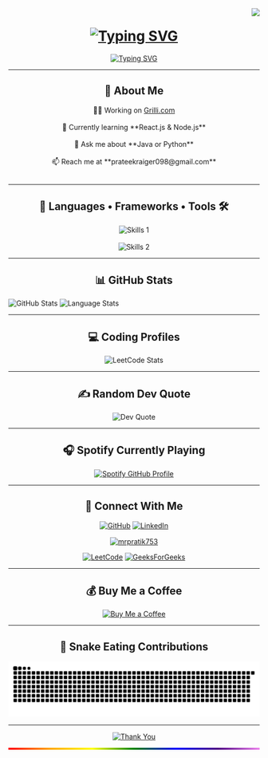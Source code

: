 <img align="right" src="https://visitor-badge.laobi.icu/badge?page_id=prateekraiger.prateekraiger" />

<h1 align="center">
  <a href="#"><img src="https://readme-typing-svg.demolab.com?font=Righteous&weight=600&size=30&duration=3000&pause=500&center=true&width=440&height=60&lines=Hi+There!+👋;I'm+Prateek+Raiger!" alt="Typing SVG" /></a>
</h1>

<div align="center">
  <a href="#"><img src="https://readme-typing-svg.demolab.com?font=Inter&weight=700&duration=1000&pause=2000&color=80F799&repeat=false&width=950&height=45&lines=Exploring+the+endless+possibilities+of+web+development%2C+creating+solutions+that+make+a+difference." alt="Typing SVG" /></a>
</div>

<hr>

<h2 align="center">📖 About Me</h2>
<div align="center">
   💪🏼 Working on <a href="https://prateekraiger.github.io/Grilli/" target="_blank">Grilli.com</a><br><br>
   🌱 Currently learning **React.js & Node.js**<br><br>
   💬 Ask me about **Java or Python**<br><br>
   📫 Reach me at **prateekraiger098@gmail.com**<br><br>
</div>

<hr>

<h2 align="center">🚀 Languages • Frameworks • Tools 🛠️</h2>
<div align="center">
  <img src="https://skillicons.dev/icons?i=cpp,java,python,git,github,vscode&theme=dark" alt="Skills 1" /><br><br>
  <img src="https://skillicons.dev/icons?i=html,css,bootstrap,tailwind,js,ts,react,nodejs,express,mongodb,mysql&theme=dark" alt="Skills 2" />
</div>

<hr>

<h2 align="center">📊 GitHub Stats</h2>
<div align="left">
  <img 
    src="https://kasroudra-stats-card.onrender.com/user?user=prateekraiger&theme=dracula&layout=compact&hide_border=false&include_all_commits=false&count_private=true" 
    alt="GitHub Stats" 
    style="max-width: 400px;"
  />
  <img 
    src="https://kasroudra-stats-card.onrender.com/lang?user=prateekraiger&theme=tokyonight&layout=compact&type=piechart&sort=desc&hide_border=false&include_all_commits=false&count_private=true" 
    alt="Language Stats" 
    style="max-width: 400px;"
  />
</div>

<hr>

<h2 align="center">💻 Coding Profiles</h2>
<div align="center">
  <img src="https://leetcard.jacoblin.cool/prateekraiger?theme=radical&font=Port%20Lligat%20Slab" alt="LeetCode Stats" />
</div>

<hr>

<h2 align="center">✍️ Random Dev Quote</h2>
<div align="center">
  <img src="https://quotes-github-readme.vercel.app/api?type=horizontal&theme=radical" alt="Dev Quote" />
</div>

<hr>

<h2 align="center">🎧 Spotify Currently Playing</h2>
<div align="center">
    <a href="https://spotify-github-profile.kittinanx.com/api/view?uid=31krsjwznymlovmlk7cy2rv3nyry&redirect=true">
        <img src="https://spotify-github-profile.kittinanx.com/api/view?uid=31krsjwznymlovmlk7cy2rv3nyry&cover_image=true&theme=novatorem&show_offline=true&background_color=121212&interchange=false&bar_color=53b14f&bar_color_cover=true" 
        alt="Spotify GitHub Profile">
    </a>
</div>

<hr>

<h2 align="center">🤝 Connect With Me</h2>
<div align="center">
  <a href="https://github.com/prateekraiger" target="_blank" title="GitHub Profile"><img src="https://raw.githubusercontent.com/rahuldkjain/github-profile-readme-generator/master/src/images/icons/Social/github.svg" alt="GitHub" height="30" width="40" /></a>
  <a href="https://linkedin.com/in/pratik-r1104" target="_blank" title="LinkedIn"><img src="https://raw.githubusercontent.com/rahuldkjain/github-profile-readme-generator/master/src/images/icons/Social/linked-in-alt.svg" alt="LinkedIn" height="30" width="40" /></a>

 
<a href="https://twitter.com/mrpratik753" target="blank"><img align="center" src="https://raw.githubusercontent.com/rahuldkjain/github-profile-readme-generator/master/src/images/icons/Social/x.svg" alt="mrpratik753" height="30" width="40" /></a>

  <a href="https://www.leetcode.com/prateekraiger" target="_blank" title="LeetCode"><img src="https://raw.githubusercontent.com/rahuldkjain/github-profile-readme-generator/master/src/images/icons/Social/leet-code.svg" alt="LeetCode" height="30" width="40" /></a>
  <a href="https://auth.geeksforgeeks.org/user/prateekraiger" target="_blank" title="GeeksForGeeks"><img src="https://raw.githubusercontent.com/rahuldkjain/github-profile-readme-generator/master/src/images/icons/Social/geeks-for-geeks.svg" alt="GeeksForGeeks" height="30" width="40" /></a>
</div>

<hr>

<h2 align="center">💰 Buy Me a Coffee</h2>
<div align="center">
  <a href="https://buymeacoffee.com/prateekraiger" target="_blank">
    <img src="https://img.shields.io/badge/Buy%20Me%20a%20Coffee-ffdd00?style=for-the-badge&logo=buy-me-a-coffee&logoColor=black" alt="Buy Me a Coffee" />
  </a>
</div>

<hr>

<h2 align="center">🐍 Snake Eating Contributions</h2>
<div align="center">
  <img src="https://github.com/prateekraiger/prateekraiger/blob/output/github-contribution-grid-snake.svg" alt="Snake Animation" />
</div>

<hr>

<div align="center">
  <a href="#"><img src="https://readme-typing-svg.demolab.com?font=Righteous&weight=500&duration=3000&pause=1000&width=710&height=60&lines=Thanks+for+exploring+my+profile!;+Let's+connect+and+build+something+amazing+together.+Happy+coding!+%F0%9F%92%BB%E2%9C%A8" alt="Thank You" /></a>
</div>

<div align="center">
  <hr style="border: 0; height: 4px; background: linear-gradient(to right, red, orange, yellow, green, blue, indigo, violet); width: 100%;">
</div>